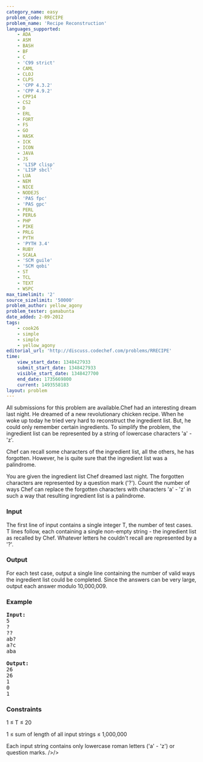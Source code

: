 ```yaml
---
category_name: easy
problem_code: RRECIPE
problem_name: 'Recipe Reconstruction'
languages_supported:
    - ADA
    - ASM
    - BASH
    - BF
    - C
    - 'C99 strict'
    - CAML
    - CLOJ
    - CLPS
    - 'CPP 4.3.2'
    - 'CPP 4.9.2'
    - CPP14
    - CS2
    - D
    - ERL
    - FORT
    - FS
    - GO
    - HASK
    - ICK
    - ICON
    - JAVA
    - JS
    - 'LISP clisp'
    - 'LISP sbcl'
    - LUA
    - NEM
    - NICE
    - NODEJS
    - 'PAS fpc'
    - 'PAS gpc'
    - PERL
    - PERL6
    - PHP
    - PIKE
    - PRLG
    - PYTH
    - 'PYTH 3.4'
    - RUBY
    - SCALA
    - 'SCM guile'
    - 'SCM qobi'
    - ST
    - TCL
    - TEXT
    - WSPC
max_timelimit: '2'
source_sizelimit: '50000'
problem_author: yellow_agony
problem_tester: gamabunta
date_added: 2-09-2012
tags:
    - cook26
    - simple
    - simple
    - yellow_agony
editorial_url: 'http://discuss.codechef.com/problems/RRECIPE'
time:
    view_start_date: 1348427933
    submit_start_date: 1348427933
    visible_start_date: 1348427700
    end_date: 1735669800
    current: 1493558183
layout: problem
---
```

All submissions for this problem are available.Chef had an interesting dream last night. He dreamed of a new revolutionary chicken recipe. When he woke up today he tried very hard to reconstruct the ingredient list. But, he could only remember certain ingredients. To simplify the problem, the ingredient list can be represented by a string of lowercase characters 'a' - 'z'.

Chef can recall some characters of the ingredient list, all the others, he has forgotten. However, he is quite sure that the ingredient list was a palindrome.

You are given the ingredient list Chef dreamed last night. The forgotten characters are represented by a question mark ('?'). Count the number of ways Chef can replace the forgotten characters with characters 'a' - 'z' in such a way that resulting ingredient list is a palindrome.

### Input

The first line of input contains a single integer T, the number of test cases. T lines follow, each containing a single non-empty string - the ingredient list as recalled by Chef. Whatever letters he couldn't recall are represented by a '?'.

### Output

For each test case, output a single line containing the number of valid ways the ingredient list could be completed. Since the answers can be very large, output each answer modulo 10,000,009.

### Example

<pre>
<b>Input:</b>
5
?
??
ab?
a?c
aba

<b>Output:</b>
26
26
1
0
1
</pre>
### Constraints

1 ≤ T ≤ 20

1 ≤ sum of length of all input strings ≤ 1,000,000

Each input string contains only lowercase roman letters ('a' - 'z') or question marks. />/>
